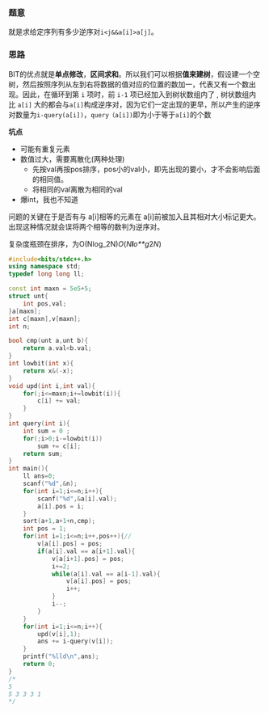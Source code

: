 ### 题意

就是求给定序列有多少逆序对`i<j&&a[i]>a[j]`。

### 思路

BIT的优点就是**单点修改**，**区间求和**。所以我们可以根据**值来建树**，假设建一个空树，然后按照序列从左到右将数据的值对应的位置的数加一，代表又有一个数出现。因此，在循环到第 `i` 项时，前 `i-1` 项已经加入到树状数组内了 , 树状数组内比 `a[i]` 大的都会与`a[i]`构成逆序对，因为它们一定出现的更早，所以产生的逆序对数量为`i-query(a[i])`，`query（a[i])`即为小于等于`a[i]`的个数

**坑点**

- 可能有重复元素
- 数值过大，需要离散化(两种处理)
  - 先按val再按pos排序，pos小的val小，即先出现的要小，才不会影响后面的相同值。
  - 将相同的val离散为相同的val
- 爆int，我也不知道

问题的关键在于是否有与 a[i]相等的元素在 a[i]前被加入且其相对大小标记更大。出现这种情况就会误将两个相等的数判为逆序对。

复杂度瓶颈在排序，为O(Nlog_2N)*O*(*N**l**o**g*2*N*)

```c++
#include<bits/stdc++.h>
using namespace std;
typedef long long ll;

const int maxn = 5e5+5;
struct unt{
	int pos,val;
}a[maxn];
int c[maxn],v[maxn];
int n;

bool cmp(unt a,unt b){
	return a.val<b.val;
}
int lowbit(int x){
	return x&(-x);
}
void upd(int i,int val){
	for(;i<=maxn;i+=lowbit(i)){
		c[i] += val;
	}
}
int	query(int i){
	int sum = 0 ;
	for(;i>0;i-=lowbit(i))
		sum += c[i];
	return sum;	
}
int main(){
	ll ans=0;
	scanf("%d",&n);
	for(int i=1;i<=n;i++){
		scanf("%d",&a[i].val);
		a[i].pos = i;
	}
	sort(a+1,a+1+n,cmp);
	int pos = 1;
	for(int i=1;i<=n;i++,pos++){//
		v[a[i].pos] = pos;
		if(a[i].val == a[i+1].val){
			v[a[i+1].pos] = pos;
			i+=2;
			while(a[i].val == a[i-1].val){
				v[a[i].pos] = pos;
				i++;
			}
			i--;
		}				
	}
	for(int i=1;i<=n;i++){
		upd(v[i],1);
		ans += i-query(v[i]);
	}
	printf("%lld\n",ans);
	return 0;
} 
/*
5
5 3 3 3 1
*/
```


